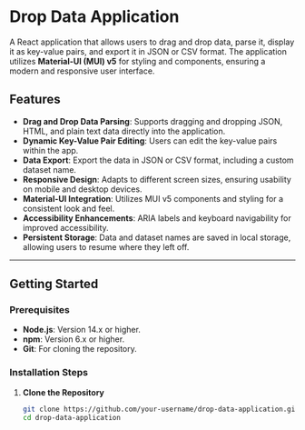 # Drop Data Application

A React application that allows users to drag and drop data, parse it, display it as key-value pairs, and export it in JSON or CSV format. The application utilizes **Material-UI (MUI) v5** for styling and components, ensuring a modern and responsive user interface.

## **Features**

- **Drag and Drop Data Parsing**: Supports dragging and dropping JSON, HTML, and plain text data directly into the application.
- **Dynamic Key-Value Pair Editing**: Users can edit the key-value pairs within the app.
- **Data Export**: Export the data in JSON or CSV format, including a custom dataset name.
- **Responsive Design**: Adapts to different screen sizes, ensuring usability on mobile and desktop devices.
- **Material-UI Integration**: Utilizes MUI v5 components and styling for a consistent look and feel.
- **Accessibility Enhancements**: ARIA labels and keyboard navigability for improved accessibility.
- **Persistent Storage**: Data and dataset names are saved in local storage, allowing users to resume where they left off.

---

## **Getting Started**

### **Prerequisites**

- **Node.js**: Version 14.x or higher.
- **npm**: Version 6.x or higher.
- **Git**: For cloning the repository.

### **Installation Steps**

1. **Clone the Repository**

   ```bash
   git clone https://github.com/your-username/drop-data-application.git
   cd drop-data-application


